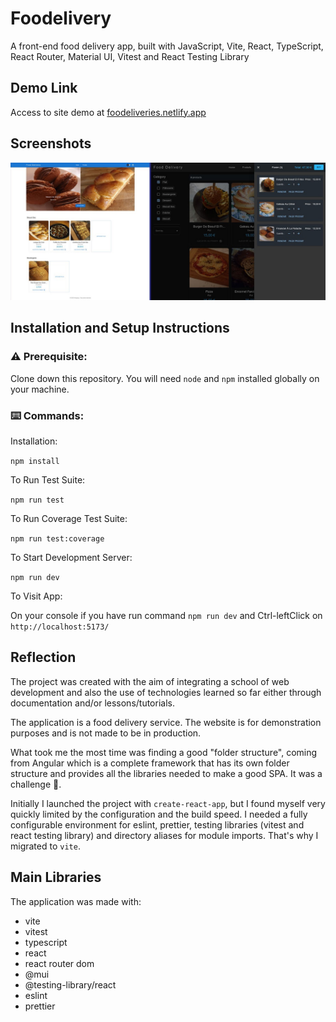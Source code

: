 # Foodelivery

A front-end food delivery app, built with JavaScript, Vite, React, TypeScript, React Router, Material UI, Vitest and React Testing Library

## Demo Link

Access to site demo at [foodeliveries.netlify.app](https://foodeliveries.netlify.app/)

## Screenshots

![home and cart page](./screenshots/home_and_cart_pages.jpg)

## Installation and Setup Instructions

### ⚠️ Prerequisite:

Clone down this repository. You will need `node` and `npm` installed globally on your machine.

### ⌨️ Commands:

Installation:

`npm install`

To Run Test Suite:

`npm run test`

To Run Coverage Test Suite:

`npm run test:coverage`

To Start Development Server:

`npm run dev`

To Visit App:

On your console if you have run command `npm run dev` and Ctrl-leftClick on `http://localhost:5173/`

## Reflection

The project was created with the aim of integrating a school of web development and also the use of technologies learned so far either through documentation and/or lessons/tutorials.

The application is a food delivery service. The website is for demonstration purposes and is not made to be in production.

What took me the most time was finding a good "folder structure", coming from Angular which is a complete framework that has its own folder structure and provides all the libraries needed to make a good SPA. It was a challenge 🥲.

Initially I launched the project with `create-react-app`, but I found myself very quickly limited by the configuration and the build speed. I needed a fully configurable environment for eslint, prettier, testing libraries (vitest and react testing library) and directory aliases for module imports. That's why I migrated to `vite`.

## Main Libraries

The application was made with:

- vite
- vitest
- typescript
- react
- react router dom
- @mui
- @testing-library/react
- eslint
- prettier
